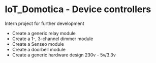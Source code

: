 # IoT_Domotica - Device controllers

Intern project for further development

- Create a generic relay module
- Create a 1-, 3-channel dimmer module
- Create a Senseo module
- Create a doorbell module
- Create a generic hardware design 230v - 5v/3.3v
